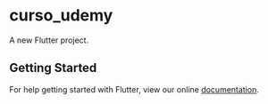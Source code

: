 # curso_udemy

A new Flutter project.

## Getting Started

For help getting started with Flutter, view our online
[documentation](https://flutter.io/).
